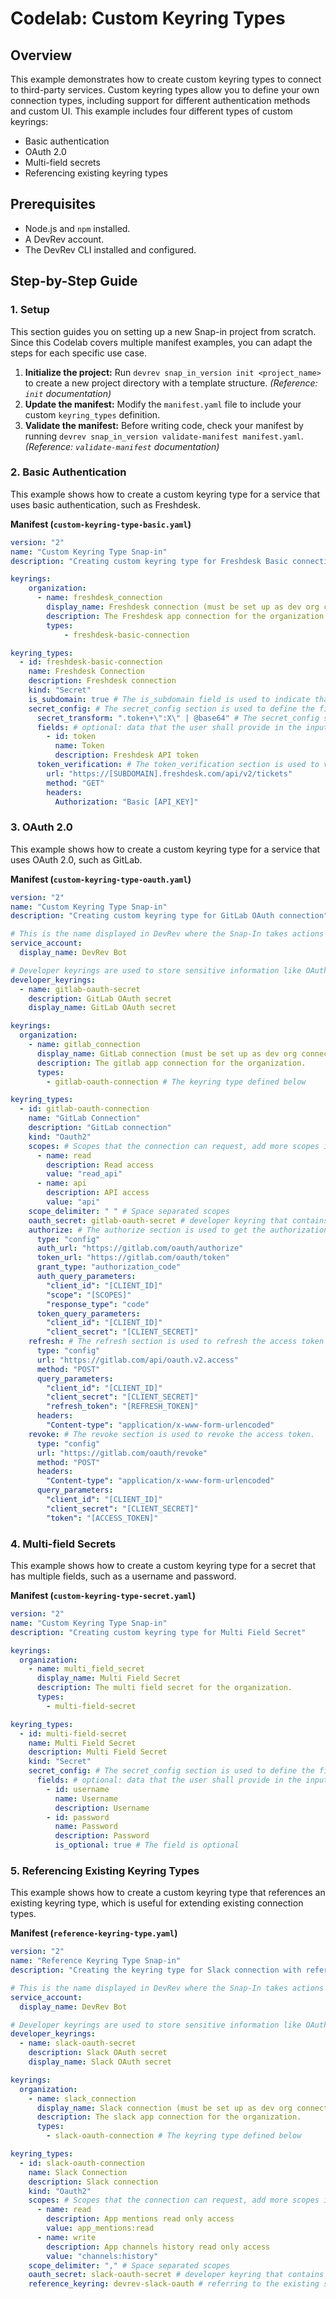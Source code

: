 # Codelab: Custom Keyring Types

## Overview
This example demonstrates how to create custom keyring types to connect to third-party services. Custom keyring types allow you to define your own connection types, including support for different authentication methods and custom UI. This example includes four different types of custom keyrings:
- Basic authentication
- OAuth 2.0
- Multi-field secrets
- Referencing existing keyring types

## Prerequisites
- Node.js and `npm` installed.
- A DevRev account.
- The DevRev CLI installed and configured.

## Step-by-Step Guide

### 1. Setup
This section guides you on setting up a new Snap-in project from scratch. Since this Codelab covers multiple manifest examples, you can adapt the steps for each specific use case.

1.  **Initialize the project:** Run `devrev snap_in_version init <project_name>` to create a new project directory with a template structure. *(Reference: `init` documentation)*
2.  **Update the manifest:** Modify the `manifest.yaml` file to include your custom `keyring_types` definition.
3.  **Validate the manifest:** Before writing code, check your manifest by running `devrev snap_in_version validate-manifest manifest.yaml`. *(Reference: `validate-manifest` documentation)*

### 2. Basic Authentication
This example shows how to create a custom keyring type for a service that uses basic authentication, such as Freshdesk.

**Manifest (`custom-keyring-type-basic.yaml`)**
```yaml
version: "2"
name: "Custom Keyring Type Snap-in"
description: "Creating custom keyring type for Freshdesk Basic connection"

keyrings:
    organization:
      - name: freshdesk_connection
        display_name: Freshdesk connection (must be set up as dev org connection)
        description: The Freshdesk app connection for the organization.
        types:
            - freshdesk-basic-connection

keyring_types:
  - id: freshdesk-basic-connection
    name: Freshdesk Connection
    description: Freshdesk connection
    kind: "Secret"
    is_subdomain: true # The is_subdomain field is used to indicate that the subdomain is part of the URL.
    secret_config: # The secret_config section is used to define the fields in the secret.
      secret_transform: ".token+\":X\" | @base64" # The secret_config section is used to transform data from the input fields into the secret value (token).
      fields: # optional: data that the user shall provide in the input form when creating the connection. Each element represents one input field. Fields will be included in the final JSON secret. If omitted, the user will be asked for a generic secret.
        - id: token
          name: Token
          description: Freshdesk API token
      token_verification: # The token_verification section is used to verify the token provided by the user.
        url: "https://[SUBDOMAIN].freshdesk.com/api/v2/tickets"
        method: "GET"
        headers:
          Authorization: "Basic [API_KEY]"
```

### 3. OAuth 2.0
This example shows how to create a custom keyring type for a service that uses OAuth 2.0, such as GitLab.

**Manifest (`custom-keyring-type-oauth.yaml`)**
```yaml
version: "2"
name: "Custom Keyring Type Snap-in"
description: "Creating custom keyring type for GitLab OAuth connection"

# This is the name displayed in DevRev where the Snap-In takes actions using the token of this service account.
service_account:
  display_name: DevRev Bot

# Developer keyrings are used to store sensitive information like OAuth secrets.
developer_keyrings:
  - name: gitlab-oauth-secret
    description: GitLab OAuth secret
    display_name: GitLab OAuth secret

keyrings:
  organization:
    - name: gitlab_connection
      display_name: GitLab connection (must be set up as dev org connection)
      description: The gitlab app connection for the organization.
      types:
        - gitlab-oauth-connection # The keyring type defined below

keyring_types:
  - id: gitlab-oauth-connection
    name: "GitLab Connection"
    description: "GitLab connection"
    kind: "Oauth2"
    scopes: # Scopes that the connection can request, add more scopes if needed for your use case. Each scope should have a name, description and value.
      - name: read
        description: Read access
        value: "read_api"
      - name: api
        description: API access
        value: "api"
    scope_delimiter: " " # Space separated scopes
    oauth_secret: gitlab-oauth-secret # developer keyring that contains OAuth2 client ID and client secret. Shall be of type `oauth-secret`.
    authorize: # The authorize section is used to get the authorization code from the user and exchange it for an access token.
      type: "config"
      auth_url: "https://gitlab.com/oauth/authorize"
      token_url: "https://gitlab.com/oauth/token"
      grant_type: "authorization_code"
      auth_query_parameters:
        "client_id": "[CLIENT_ID]"
        "scope": "[SCOPES]"
        "response_type": "code"
      token_query_parameters:
        "client_id": "[CLIENT_ID]"
        "client_secret": "[CLIENT_SECRET]"
    refresh: # The refresh section is used to refresh the access token using the refresh token.
      type: "config"
      url: "https://gitlab.com/api/oauth.v2.access"
      method: "POST"
      query_parameters:
        "client_id": "[CLIENT_ID]"
        "client_secret": "[CLIENT_SECRET]"
        "refresh_token": "[REFRESH_TOKEN]"
      headers:
        "Content-type": "application/x-www-form-urlencoded"
    revoke: # The revoke section is used to revoke the access token.
      type: "config"
      url: "https://gitlab.com/oauth/revoke"
      method: "POST"
      headers:
        "Content-type": "application/x-www-form-urlencoded"
      query_parameters:
        "client_id": "[CLIENT_ID]"
        "client_secret": "[CLIENT_SECRET]"
        "token": "[ACCESS_TOKEN]"
```

### 4. Multi-field Secrets
This example shows how to create a custom keyring type for a secret that has multiple fields, such as a username and password.

**Manifest (`custom-keyring-type-secret.yaml`)**
```yaml
version: "2"
name: "Custom Keyring Type Snap-in"
description: "Creating custom keyring type for Multi Field Secret"

keyrings:
  organization:
    - name: multi_field_secret
      display_name: Multi Field Secret
      description: The multi field secret for the organization.
      types:
        - multi-field-secret

keyring_types:
  - id: multi-field-secret
    name: Multi Field Secret
    description: Multi Field Secret
    kind: "Secret"
    secret_config: # The secret_config section is used to define the fields in the secret.
      fields: # optional: data that the user shall provide in the input form when creating the connection. Each element represents one input field. Fields will be included in the final JSON secret. If omitted, the user will be asked for a generic secret.
        - id: username
          name: Username
          description: Username
        - id: password
          name: Password
          description: Password
          is_optional: true # The field is optional
```

### 5. Referencing Existing Keyring Types
This example shows how to create a custom keyring type that references an existing keyring type, which is useful for extending existing connection types.

**Manifest (`reference-keyring-type.yaml`)**
```yaml
version: "2"
name: "Reference Keyring Type Snap-in"
description: "Creating the keyring type for Slack connection with reference to the existing Slack connection"

# This is the name displayed in DevRev where the Snap-In takes actions using the token of this service account.
service_account:
  display_name: DevRev Bot

# Developer keyrings are used to store sensitive information like OAuth secrets.
developer_keyrings:
  - name: slack-oauth-secret
    description: Slack OAuth secret
    display_name: Slack OAuth secret

keyrings:
  organization:
    - name: slack_connection
      display_name: Slack connection (must be set up as dev org connection)
      description: The slack app connection for the organization.
      types:
        - slack-oauth-connection # The keyring type defined below

keyring_types:
  - id: slack-oauth-connection
    name: Slack Connection
    description: Slack connection
    kind: "Oauth2"
    scopes: # Scopes that the connection can request, add more scopes if needed for your use case. each scope should have a name, description and value.
      - name: read
        description: App mentions read only access
        value: app_mentions:read
      - name: write
        description: App channels history read only access
        value: "channels:history"
    scope_delimiter: "," # Space separated scopes
    oauth_secret: slack-oauth-secret # developer keyring that contains OAuth2 client ID and client secret. Shall be of type `oauth-secret`.
    reference_keyring: devrev-slack-oauth # referring to the existing slack connection keyring
```
